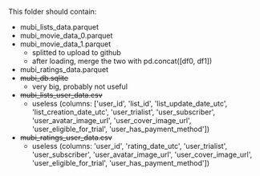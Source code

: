 This folder should contain:


- mubi_lists_data.parquet
- mubi_movie_data_0.parquet
- mubi_movie_data_1.parquet
    - splitted to upload to github
    - after loading, merge the two with pd.concat([df0, df1])
- mubi_ratings_data.parquet
- ~~mubi_db.sqlite~~
    - very big, probably not useful
- ~~mubi_lists_user_data.csv~~
    - useless (columns: ['user_id', 'list_id', 'list_update_date_utc', 'list_creation_date_utc', 'user_trialist', 'user_subscriber', 'user_avatar_image_url', 'user_cover_image_url', 'user_eligible_for_trial', 'user_has_payment_method'])
- ~~mubi_ratings_user_data.csv~~
    - useless (columns: 'user_id', 'rating_date_utc', 'user_trialist', 'user_subscriber', 'user_avatar_image_url', 'user_cover_image_url', 'user_eligible_for_trial', 'user_has_payment_method'])
